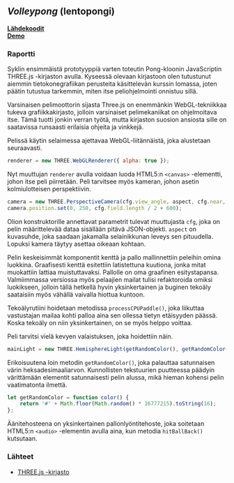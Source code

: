 ## _Volleypong_ (lentopongi)

[**Lähdekoodit**](https://github.com/nikoheikkila/volleypong)  
[**Demo**](http://nikoheikkila.com/misc/projects/volleypong)

### Raportti

Syklin ensimmäistä prototyyppiä varten toteutin Pong-kloonin JavaScriptin THREE.js -kirjaston avulla. Kyseessä olevaan kirjastoon olen tutustunut aiemmin tietokonegrafiikan perusteita käsittelevän kurssin lomassa, joten päätin tutustua tarkemmin, miten itse peliohjelmointi onnistuu sillä.

Varsinaisen pelimoottorin sijasta Three.js on enemmänkin WebGL-tekniikkaa tukeva grafiikkakirjasto, jolloin varsinaiset pelimekaniikat on ohjelmoitava itse. Tämä tuotti jonkin verran työtä, mutta kirjaston suosion ansiosta sille on saatavissa runsaasti erilaisia ohjeita ja vinkkejä.

Pelissä käytin selaimessa ajettavaa WebGL-liitännäistä, joka alustetaan seuraavasti.

```javascript
renderer = new THREE.WebGLRenderer({ alpha: true });
```

Nyt muuttujan `renderer` avulla voidaan luoda HTML5:n `<canvas>` -elementti, johon itse peli piirretään. Peli tarvitsee myös kameran, johon asetin kolmiulotteisen perspektiivin.

```javascript
camera = new THREE.PerspectiveCamera(cfg.view_angle, aspect, cfg.near, cfg.far);
camera.position.set(0, 250, cfg.field.length / 2 + 600);
```

Olion konstruktorille annettavat parametrit tulevat muuttujasta `cfg`, joka on pelin määrittelevää dataa sisällään pitävä JSON-objekti. `aspect` on kuvasuhde, joka saadaan jakamalla selainikkunan leveys sen pituudella. Lopuksi kamera täytyy asettaa oikeaan kohtaan.

Pelin keskeisimmät komponentit kenttä ja pallo mallinnettiin peleihin omina luokkina. Graafisesti kenttä esitettiin latistettuna kuutiona, jonka mitat muokattiin lattiaa muistuttavaksi. Pallolle on oma graafinen esitystapansa. Valmiimmassa versiossa myös pelaajien mailat tulisi refaktoroida omiksi luokikseen, jolloin tällä hetkellä hyvin yksinkertainen ja buginen tekoäly saataisiin myös vähällä vaivalla hiottua kuntoon.

Tekoälyrutiini hoidetaan metodissa `processCPUPaddle()`, joka liikuttaa vastustajan mailaa kohti palloa aina sen ollessa tietyn etäisyyden päässä. Koska tekoäly on niin yksinkertainen, on se myös helppo voittaa.

Peli tarvitsi vielä kevyen valaistuksen, joka hoidettiin näin.

```javascript
mainLight = new THREE.HemisphereLight(getRandomColor(), getRandomColor());
```

Erikoisuutena loin metodin `getRandomColor()`, joka palauttaa satunnaisen värin heksadesimaaliarvon. Kunnollisten tekstuurien puutteessa päädyin värittämään elementit satunnaisesti pelin alussa, mikä hieman kohensi pelin vaatimatonta ilmettä.

```javascript
let getRandomColor = function color() {
    return '#' + Math.floor(Math.random() * 16777215).toString(16);
};
```

Äänitehosteena on yksinkertainen pallonlyöntitehoste, joka soitetaan HTML5:n `<audio>` -elementin avulla aina, kun metodia `hitBallBack()` kutsutaan.

### Lähteet

- [THREE.js -kirjasto](http://threejs.org/)

